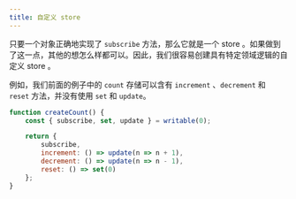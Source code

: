 ```yaml
---
title: 自定义 store
---
```


只要一个对象正确地实现了 `subscribe` 方法，那么它就是一个 store 。如果做到了这一点，其他的想怎么样都可以。因此，我们很容易创建具有特定领域逻辑的自定义 store 。

例如，我们前面的例子中的 `count` 存储可以含有 `increment` 、`decrement` 和 `reset` 方法，并没有使用 `set` 和 `update`。

```js
function createCount() {
	const { subscribe, set, update } = writable(0);

	return {
		subscribe,
		increment: () => update(n => n + 1),
		decrement: () => update(n => n - 1),
		reset: () => set(0)
	};
}
```


